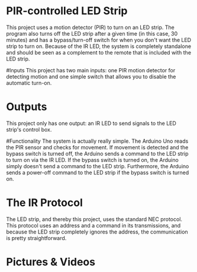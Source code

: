 # PIR-controlled LED Strip

This project uses a motion detector (PIR) to turn on an LED strip. The program also turns off the LED strip after a given time (in this case, 30 minutes) and has a bypass/turn-off switch for when you don't want the LED strip to turn on. Because of the IR LED, the system is completely standalone and should be seen as a complement to the remote that is included with the LED strip.

#Inputs
This project has two main inputs: one PIR motion detector for detecting motion and one simple switch that allows you to disable the automatic turn-on.

# Outputs
This project only has one output: an IR LED to send signals to the LED strip's control box.

#Functionality
The system is actually really simple. The Arduino Uno reads the PIR sensor and checks for movement. If movement is detected and the bypass switch is turned off, the Arduino sends a command to the LED strip to turn on via the IR LED. If the bypass switch is turned on, the Arduino simply doesn't send a command to the LED strip. Furthermore, the Arduino sends a power-off command to the LED strip if the bypass switch is turned on.

# The IR Protocol
The LED strip, and thereby this project, uses the standard NEC protocol. This protocol uses an address and a command in its transmissions, and because the LED strip completely ignores the address, the communication is pretty straightforward.

# Pictures & Videos
